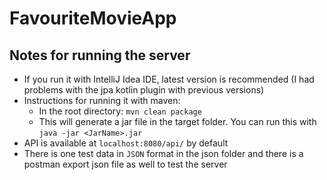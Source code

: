 # FavouriteMovieApp
## Notes for running the server
- If you run it with IntelliJ Idea IDE, latest version is recommended (I had problems with the jpa kotlin plugin with previous versions)
- Instructions for running it with maven:
    - In the root directory: `mvn clean package`
    - This will generate a jar file in the target folder. You can run this with `java -jar <JarName>.jar`
- API is available at `localhost:8080/api/` by default
- There is one test data in `JSON` format in the json folder and there is a postman export json file as well to test the server